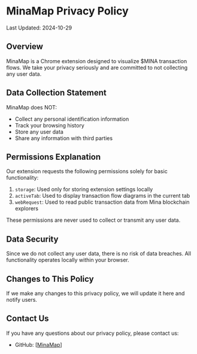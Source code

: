 # MinaMap Privacy Policy

Last Updated: 2024-10-29

## Overview

MinaMap is a Chrome extension designed to visualize $MINA transaction flows. We take your privacy seriously and are committed to not collecting any user data.

## Data Collection Statement

MinaMap does NOT:
- Collect any personal identification information
- Track your browsing history
- Store any user data
- Share any information with third parties

## Permissions Explanation

Our extension requests the following permissions solely for basic functionality:

1. `storage`: Used only for storing extension settings locally
2. `activeTab`: Used to display transaction flow diagrams in the current tab
3. `webRequest`: Used to read public transaction data from Mina blockchain explorers

These permissions are never used to collect or transmit any user data.

## Data Security

Since we do not collect any user data, there is no risk of data breaches. All functionality operates locally within your browser.

## Changes to This Policy

If we make any changes to this privacy policy, we will update it here and notify users.

## Contact Us

If you have any questions about our privacy policy, please contact us:
- GitHub: [[MinaMap](https://github.com/wzqs/minamap/)]

